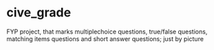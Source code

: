 # cive_grade
FYP project, that marks multiplechoice questions, true/false questions, matching items questions and short answer questions; just by picture
